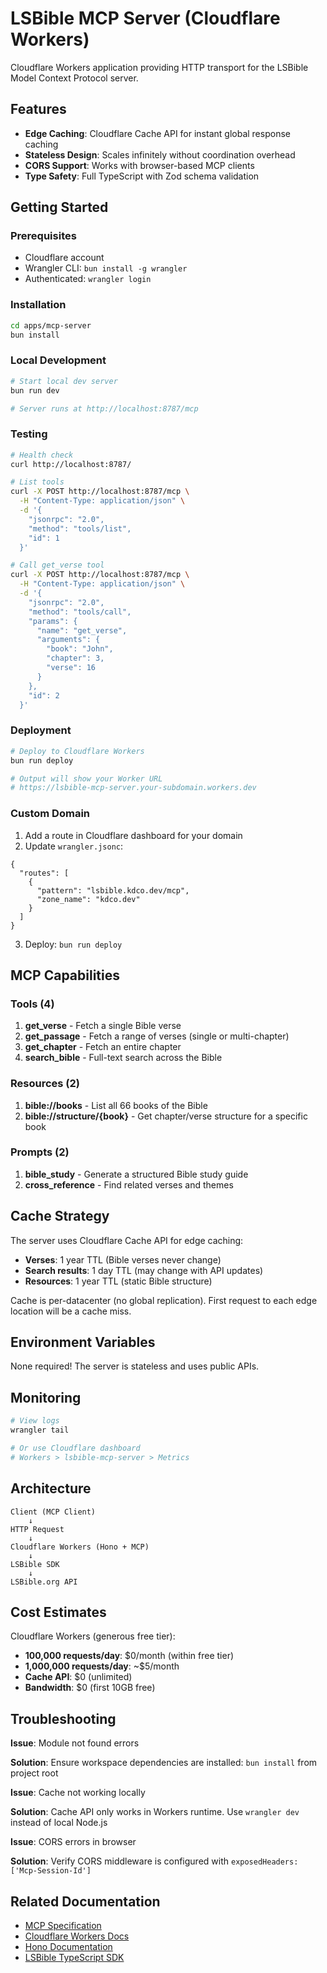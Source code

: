 # LSBible MCP Server (Cloudflare Workers)

Cloudflare Workers application providing HTTP transport for the LSBible Model Context Protocol server.

## Features

- **Edge Caching**: Cloudflare Cache API for instant global response caching
- **Stateless Design**: Scales infinitely without coordination overhead
- **CORS Support**: Works with browser-based MCP clients
- **Type Safety**: Full TypeScript with Zod schema validation

## Getting Started

### Prerequisites

- Cloudflare account
- Wrangler CLI: `bun install -g wrangler`
- Authenticated: `wrangler login`

### Installation

```bash
cd apps/mcp-server
bun install
```

### Local Development

```bash
# Start local dev server
bun run dev

# Server runs at http://localhost:8787/mcp
```

### Testing

```bash
# Health check
curl http://localhost:8787/

# List tools
curl -X POST http://localhost:8787/mcp \
  -H "Content-Type: application/json" \
  -d '{
    "jsonrpc": "2.0",
    "method": "tools/list",
    "id": 1
  }'

# Call get_verse tool
curl -X POST http://localhost:8787/mcp \
  -H "Content-Type: application/json" \
  -d '{
    "jsonrpc": "2.0",
    "method": "tools/call",
    "params": {
      "name": "get_verse",
      "arguments": {
        "book": "John",
        "chapter": 3,
        "verse": 16
      }
    },
    "id": 2
  }'
```

### Deployment

```bash
# Deploy to Cloudflare Workers
bun run deploy

# Output will show your Worker URL
# https://lsbible-mcp-server.your-subdomain.workers.dev
```

### Custom Domain

1. Add a route in Cloudflare dashboard for your domain
2. Update `wrangler.jsonc`:

```jsonc
{
  "routes": [
    {
      "pattern": "lsbible.kdco.dev/mcp",
      "zone_name": "kdco.dev"
    }
  ]
}
```

3. Deploy: `bun run deploy`

## MCP Capabilities

### Tools (4)

1. **get_verse** - Fetch a single Bible verse
2. **get_passage** - Fetch a range of verses (single or multi-chapter)
3. **get_chapter** - Fetch an entire chapter
4. **search_bible** - Full-text search across the Bible

### Resources (2)

1. **bible://books** - List all 66 books of the Bible
2. **bible://structure/{book}** - Get chapter/verse structure for a specific book

### Prompts (2)

1. **bible_study** - Generate a structured Bible study guide
2. **cross_reference** - Find related verses and themes

## Cache Strategy

The server uses Cloudflare Cache API for edge caching:

- **Verses**: 1 year TTL (Bible verses never change)
- **Search results**: 1 day TTL (may change with API updates)
- **Resources**: 1 year TTL (static Bible structure)

Cache is per-datacenter (no global replication). First request to each edge location will be a cache miss.

## Environment Variables

None required! The server is stateless and uses public APIs.

## Monitoring

```bash
# View logs
wrangler tail

# Or use Cloudflare dashboard
# Workers > lsbible-mcp-server > Metrics
```

## Architecture

```
Client (MCP Client)
    ↓
HTTP Request
    ↓
Cloudflare Workers (Hono + MCP)
    ↓
LSBible SDK
    ↓
LSBible.org API
```

## Cost Estimates

Cloudflare Workers (generous free tier):

- **100,000 requests/day**: $0/month (within free tier)
- **1,000,000 requests/day**: ~$5/month
- **Cache API**: $0 (unlimited)
- **Bandwidth**: $0 (first 10GB free)

## Troubleshooting

**Issue**: Module not found errors

**Solution**: Ensure workspace dependencies are installed: `bun install` from project root

**Issue**: Cache not working locally

**Solution**: Cache API only works in Workers runtime. Use `wrangler dev` instead of local Node.js

**Issue**: CORS errors in browser

**Solution**: Verify CORS middleware is configured with `exposedHeaders: ['Mcp-Session-Id']`

## Related Documentation

- [MCP Specification](https://spec.modelcontextprotocol.io)
- [Cloudflare Workers Docs](https://developers.cloudflare.com/workers/)
- [Hono Documentation](https://hono.dev/)
- [LSBible TypeScript SDK](../../packages/typescript-sdk/README.md)
